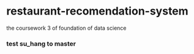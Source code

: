 # restaurant-recomendation-system
the coursework 3 of foundation of data science

### test su_hang to master